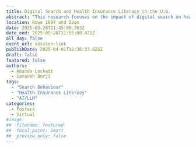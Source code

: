 ```yaml
---
title: Digital Search and Health Insurance Literacy in the U.S.
abstract: "This research focuses on the impact of digital search on health information, primarily health insurance and health insurance literacy (HIL). Through the use of a Google search simulation software, this study examined the health insurance search of young adults 18-25 and evaluated their literacy using the health insurance literacy measure (HILM). With the marketing of AI to mass audiences and its introduction as a tool for search, this study incorporated AI into the search simulation and measured whether it impacted the development of HIL for the participants."
location: Rowe 1007 and Zoom
date: 2025-05-28T11:45:00.763Z
date_end: 2025-05-28T11:55:00.471Z
all_day: false
event_url: session-link
publishDate: 2025-04-01T12:36:37.825Z
draft: false
featured: false
authors:
  - Amanda Lockett
  - Samaneh Borji
tags:
  - "Search Behaviour"
  - "Health Insurance Literacy"
  - "AI/LLM"
categories:
  - Posters
  - Virtual
#image:
##  filename: featured
##  focal_point: Smart
##  preview_only: false
---
```

